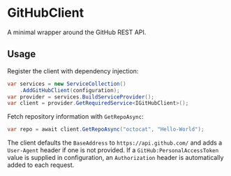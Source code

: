 # GitHubClient

A minimal wrapper around the GitHub REST API.

## Usage

Register the client with dependency injection:

```csharp
var services = new ServiceCollection()
    .AddGitHubClient(configuration);
var provider = services.BuildServiceProvider();
var client = provider.GetRequiredService<IGitHubClient>();
```

Fetch repository information with `GetRepoAsync`:

```csharp
var repo = await client.GetRepoAsync("octocat", "Hello-World");
```

The client defaults the `BaseAddress` to `https://api.github.com/` and adds a `User-Agent` header if one is not provided.  If a `GitHub:PersonalAccessToken` value is supplied in configuration, an `Authorization` header is automatically added to each request.

